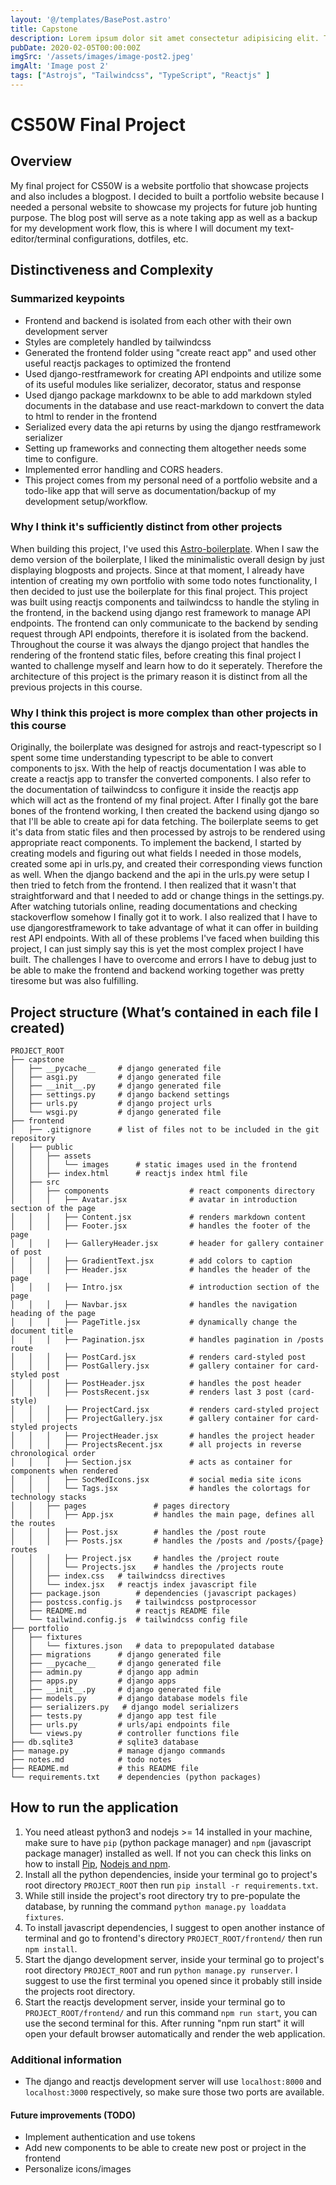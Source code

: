 ```yaml
---
layout: '@/templates/BasePost.astro'
title: Capstone
description: Lorem ipsum dolor sit amet consectetur adipisicing elit. Tenetur vero esse non molestias eos excepturi.
pubDate: 2020-02-05T00:00:00Z
imgSrc: '/assets/images/image-post2.jpeg'
imgAlt: 'Image post 2'
tags: ["Astrojs", "Tailwindcss", "TypeScript", "Reactjs" ]
---
```


# CS50W Final Project

## Overview

My final project for CS50W is a website portfolio that showcase projects and
also includes a blogpost. I decided to built a portfolio website because I
needed a personal website to showcase my projects for future job hunting purpose.
The blog post will serve as a note taking app as well as a backup for my
development work flow, this is where I will document my text-editor/terminal
configurations, dotfiles, etc.

## Distinctiveness and Complexity

### Summarized keypoints

* Frontend and backend is isolated from each other with their own development server
* Styles are completely handled by tailwindcss
* Generated the frontend folder using "create react app" and used other useful
reactjs packages to optimized the frontend
* Used django-restframework for creating API endpoints and utilize some of its
useful modules like serializer, decorator, status and response
* Used django package markdownx to be able to add markdown styled documents in
the database and use react-markdown to convert the data to html to render in the
frontend
* Serialized every data the api returns by using the django restframework serializer
* Setting up frameworks and connecting them altogether needs some time to configure.
* Implemented error handling and CORS headers.
* This project comes from my personal need of a portfolio website and a todo-like
app that will serve as documentation/backup of my development setup/workflow.

### Why I think it's sufficiently distinct from other projects

When building this project, I've used this [Astro-boilerplate](https://github.com/ixartz/Astro-boilerplate).
When I saw the demo version of the boilerplate, I liked the minimalistic overall
design by just displaying blogposts and projects. Since at that moment, I already
have intention of creating my own portfolio with some todo notes functionality,
I then decided to just use the boilerplate for this final project. This project
was built using reactjs components and tailwindcss to handle the styling in the
frontend, in the backend using django rest framework to manage API endpoints. The
frontend can only communicate to the backend by sending request through API endpoints,
therefore it is isolated from the backend. Throughout the course it was always the
django project that handles the rendering of the frontend static files, before creating
this final project I wanted to challenge myself and learn how to do it seperately.
Therefore the architecture of this project is the primary reason it is distinct
from all the previous projects in this course.

### Why I think this project is more complex than other projects in this course

Originally, the boilerplate was designed for astrojs and react-typescript
so I spent some time understanding typescript to be able to convert components
to jsx. With the help of reactjs documentation I was able to create a reactjs app
to transfer the converted components. I also refer to the documentation of tailwindcss
to configure it inside the reactjs app which will act as the frontend of my final
project. After I finally got the bare bones of the frontend working, I then created
the backend using django so that I'll be able to create api for data fetching. The
boilerplate seems to get it's data from static files and then processed by astrojs
to be rendered using appropriate react components. To implement the backend, I started
by creating models and figuring out what fields I needed in those models, created
some api in urls.py, and created their corresponding views function as well. When
the django backend and the api in the urls.py were setup I then tried to fetch from
the frontend. I then realized that it wasn't that straightforward and that I needed
to add or change things in the settings.py. After watching tutorials online, reading
documentations and checking stackoverflow somehow I finally got it to work. I also
realized that I have to use djangorestframework to take advantage of what it can
offer in building rest API endpoints. With all of these problems I've faced when
building this project, I can just simply say this is yet the most complex project
I have built. The challenges I have to overcome and errors I have to debug just
to be able to make the frontend and backend working together was pretty tiresome
but was also fulfilling.

## Project structure (What’s contained in each file I created)

```
PROJECT_ROOT
├── capstone
│   ├── __pycache__     # django generated file
│   ├── asgi.py         # django generated file
│   ├── __init__.py     # django generated file
│   ├── settings.py     # django backend settings
│   ├── urls.py         # django project urls
│   └── wsgi.py         # django generated file
├── frontend
│   ├── .gitignore      # list of files not to be included in the git repository
│   ├── public
│   │   ├── assets
│   │   │   └── images      # static images used in the frontend
│   │   ├── index.html      # reactjs index html file
│   ├── src
│   │   ├── components                  # react components directory
│   │   │   ├── Avatar.jsx              # avatar in introduction section of the page
│   │   │   ├── Content.jsx             # renders markdown content
│   │   │   ├── Footer.jsx              # handles the footer of the page
│   │   │   ├── GalleryHeader.jsx       # header for gallery container of post
│   │   │   ├── GradientText.jsx        # add colors to caption
│   │   │   ├── Header.jsx              # handles the header of the page
│   │   │   ├── Intro.jsx               # introduction section of the page
│   │   │   ├── Navbar.jsx              # handles the navigation heading of the page
│   │   │   ├── PageTitle.jsx           # dynamically change the document title
│   │   │   ├── Pagination.jsx          # handles pagination in /posts route
│   │   │   ├── PostCard.jsx            # renders card-styled post
│   │   │   ├── PostGallery.jsx         # gallery container for card-styled post
│   │   │   ├── PostHeader.jsx          # handles the post header
│   │   │   ├── PostsRecent.jsx         # renders last 3 post (card-style)
│   │   │   ├── ProjectCard.jsx         # renders card-styled project
│   │   │   ├── ProjectGallery.jsx      # gallery container for card-styled projects
│   │   │   ├── ProjectHeader.jsx       # handles the project header
│   │   │   ├── ProjectsRecent.jsx      # all projects in reverse chronological order
│   │   │   ├── Section.jsx             # acts as container for components when rendered
│   │   │   ├── SocMedIcons.jsx         # social media site icons
│   │   │   └── Tags.jsx                # handles the colortags for technology stacks
│   │   ├── pages               # pages directory
│   │   │   ├── App.jsx         # handles the main page, defines all the routes
│   │   │   ├── Post.jsx        # handles the /post route
│   │   │   ├── Posts.jsx       # handles the /posts and /posts/{page} routes
│   │   │   ├── Project.jsx     # handles the /project route
│   │   │   └── Projects.jsx    # handles the /projects route
│   │   ├── index.css   # tailwindcss directives
│   │   └── index.jsx   # reactjs index javascript file
│   ├── package.json        # dependencies (javascript packages)
│   ├── postcss.config.js   # tailwindcss postprocessor
│   ├── README.md           # reactjs README file
│   └── tailwind.config.js  # tailwindcss config file
├── portfolio
│   ├── fixtures
│   │   └── fixtures.json   # data to prepopulated database
│   ├── migrations      # django generated file
│   ├── __pycache__     # django generated file
│   ├── admin.py        # django app admin
│   ├── apps.py         # django apps
│   ├── __init__.py     # django generated file
│   ├── models.py       # django database models file
│   ├── serializers.py   # django model serializers
│   ├── tests.py        # django app test file
│   ├── urls.py         # urls/api endpoints file
│   └── views.py        # controller functions file
├── db.sqlite3          # sqlite3 database
├── manage.py           # manage django commands
├── notes.md            # todo notes
├── README.md           # this README file
└── requirements.txt    # dependencies (python packages)
```

## How to run the application

1. You need atleast python3 and nodejs >= 14 installed in your machine, make sure
to have ```pip``` (python package manager) and ```npm``` (javascript package manager)
installed as well. If not you can check this links on how to install
[Pip](https://pip.pypa.io/en/stable/installation/),
[Nodejs and npm](https://docs.npmjs.com/downloading-and-installing-node-js-and-npm).
2. Install all the python dependencies, inside your terminal go to project's root
directory ```PROJECT_ROOT``` then run ```pip install -r requirements.txt```.
3. While still inside the project's root directory try to pre-populate the database,
by running the command ```python manage.py loaddata fixtures```.
4. To install javascript dependencies, I suggest to open another instance of terminal
and go to frontend's directory ```PROJECT_ROOT/frontend/``` then run ```npm install```.
5. Start the django development server, inside your terminal go to project's
root directory ```PROJECT_ROOT``` and run ```python manage.py runserver```. I suggest
to use the first terminal you opened since it probably still inside the projects
root directory.
6. Start the reactjs development server, inside your terminal go to ```PROJECT_ROOT/frontend/```
and run this command ```npm run start```, you can use the second terminal for this.
After running "npm run start" it will open your default browser automatically and
render the web application.

### Additional information

* The django and reactjs development server will use ```localhost:8000``` and
```localhost:3000``` respectively, so make sure those two ports are available.

#### Future improvements (TODO)

* Implement authentication and use tokens
* Add new components to be able to create new post or project in the frontend
* Personalize icons/images
